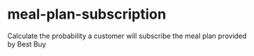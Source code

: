 # meal-plan-subscription
Calculate the probability a customer will subscribe the meal plan provided by Best Buy
